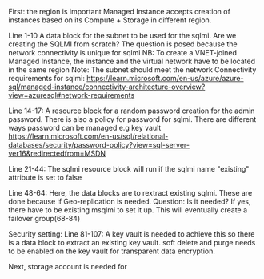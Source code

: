  First: the region is important
 Managed Instance accepts creation of instances based on its Compute + Storage in different region.


Line 1-10 A data block for the subnet to be used for the sqlmi.
Are we creating the SQLMI from scratch?
 The question is posed because the network connectivity is unique for sqlmi
 NB: To create a VNET-joined Managed Instance, the instance and the virtual network have to be located in the same region
Note: The subnet should  meet the network Connectivity requirements for sqlmi: https://learn.microsoft.com/en-us/azure/azure-sql/managed-instance/connectivity-architecture-overview?view=azuresql#network-requirements



Line 14-17: A resource block for a random password creation for the admin password. There is also a policy for password for sqlmi. There are different ways password can be managed e.g key vault
https://learn.microsoft.com/en-us/sql/relational-databases/security/password-policy?view=sql-server-ver16&redirectedfrom=MSDN



Line 21-44: The sqlmi resource block will run if the sqlmi name "existing" attribute is set to false



Line 48-64: Here, the data blocks are to rextract existing sqlmi. These are done because if Geo-replication is needed.
Question: Is it needed?
If yes, there have to be existing msqlmi to set it up. This will eventually create a failover group(68-84)



Security setting:
Line 81-107: A key vault is needed to achieve this so there is a data block to extract an existing key vault.
soft delete and purge needs to be enabled on the key vault for transparent data encryption.

Next, storage account is needed for 




 









